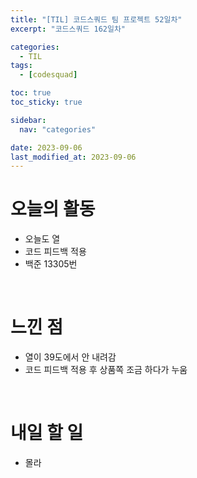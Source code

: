 ```yaml
---
title: "[TIL] 코드스쿼드 팀 프로젝트 52일차"
excerpt: "코드스쿼드 162일차"

categories:
  - TIL
tags:
  - [codesquad]

toc: true
toc_sticky: true

sidebar:
  nav: "categories"

date: 2023-09-06
last_modified_at: 2023-09-06
---
```


# 오늘의 활동

- 오늘도 열
- 코드 피드백 적용
- 백준 13305번

<br>

# 느낀 점

- 열이 39도에서 안 내려감
- 코드 피드백 적용 후 상품쪽 조금 하다가 누움

<br>

# 내일 할 일

- 몰라
